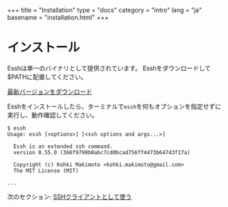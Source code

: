 +++
title = "Installation"
type = "docs"
category = "intro"
lang = "ja"
basename = "installation.html"
+++

# インストール

Esshは単一のバイナリとして提供されています。 Esshをダウンロードして$PATHに配置してください。

[最新バージョンをダウンロード](https://github.com/kohkimakimoto/essh/releases/latest)

Esshをインストールしたら、ターミナルで`essh`を何もオプションを指定せずに実行し、動作確認してください。

~~~
$ essh
Usage: essh [<options>] [<ssh options and args...>]

  Essh is an extended ssh command.
  version 0.55.0 (366f9790b0abc7cd0bcad756ff4473b64743f17a)

  Copyright (c) Kohki Makimoto <kohki.makimoto@gmail.com>
  The MIT License (MIT)

...
~~~

次のセクション: [SSHクライアントとして使う](using-as-a-ssh-client.html)
